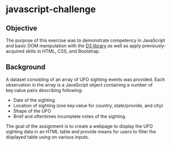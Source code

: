 # javascript-challenge

## Objective
The purpose of this exercise was to demonstrate competency in JavaScript and basic DOM manipulation with the [D3 library](https://d3js.org/) as well as apply previously-acquired skills in HTML, CSS, and Bootstrap.

## Background
A dataset consisting of an array of UFO sighting events was provided. Each observation in the array is a JavaScript object containing a number of key:value pairs describing following:

* Date of the sighting
* Location of sighting (one key:value for country, state/provide, and city)
* Shape of the UFO
* Brief and oftentimes incomplete notes of the sighting

The goal of the assignment is to create a webpage to display the UFO sighting data in an HTML table and provide means for users to filter the displayed table using on various inputs.
